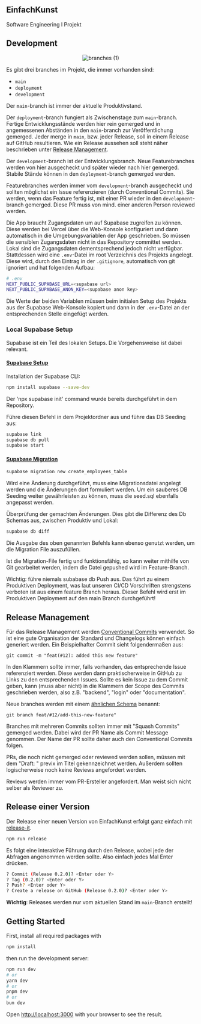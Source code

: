 ## EinfachKunst

Software Engineering I Projekt

## Development

<div align="center">
  
![branches (1)](https://github.com/user-attachments/assets/4f35f75d-6c7d-474c-9061-97d7ef913fa9)
  
</div>

Es gibt drei branches im Projekt, die immer vorhanden sind:
- `main`
- `deployment`
- `development`

Der `main`-branch ist immer der aktuelle Produktivstand.

Der `deployment`-branch fungiert als Zwischenstage zum `main`-branch. Fertige Entwicklungsstände werden hier rein gemerged und in angemessenen Abständen in den `main`-branch zur Veröffentlichung gemerged. Jeder merge in `main`, bzw. jeder Release, soll in einem Release auf GitHub resultieren. Wie ein Release aussehen soll steht näher beschrieben unter [Release Management](##-release-management).

Der `development`-branch ist der Entwicklungsbranch. Neue Featurebranches werden von hier ausgecheckt und später wieder nach hier gemerged. Stabile Stände können in den `deployment`-branch gemerged werden.

Featurebranches werden immer vom `development`-branch ausgecheckt und sollten möglichst ein Issue referenzieren (durch Conventional Commits). Sie werden, wenn das Feature fertig ist, mit einer PR wieder in den `development`-branch gemerged. Diese PR muss von mind. einer anderen Person reviewed werden.

Die App braucht Zugangsdaten um auf Supabase zugreifen zu können. Diese werden bei Vercel über die Web-Konsole konfiguriert und dann automatisch in die Umgebungsvariablen der App geschrieben. So müssen die sensiblen Zugangsdaten nicht in das Repository committet werden. Lokal sind die Zugangsdaten dementsprechend jedoch nicht verfügbar. Stattdessen wird eine `.env`-Datei im root Verzeichnis des Projekts angelegt. Diese wird, durch den Eintrag in der `.gitignore`, automatisch von git ignoriert und hat folgenden Aufbau:
```sh
# .env
NEXT_PUBLIC_SUPABASE_URL=<supabase url>
NEXT_PUBLIC_SUPABASE_ANON_KEY=<supabase anon key>
```
Die Werte der beiden Variablen müssen beim initialen Setup des Projekts aus der Supabase Web-Konsole kopiert und dann in der `.env`-Datei an der entsprechenden Stelle eingefügt werden.

### Local Supabase Setup

Supabase ist ein Teil des lokalen Setups. Die Vorgehensweise ist dabei relevant. 

#### [Supabase Setup](https://supabase.com/docs/guides/local-development)

Installation der Supabase CLI:
```bash
npm install supabase --save-dev
```

Der 'npx supabase init' command wurde bereits durchgeführt in dem Repository.

Führe diesen Befehl in dem Projektordner aus und führe das DB Seeding aus:

```bash
supabase link
supabase db pull
supabase start
```

#### [Supabase Migration](https://supabase.com/docs/guides/local-development/overview)

```bash
supabase migration new create_employees_table
```

Wird eine Änderung durchgeführt, muss eine Migrationsdatei angelegt werden und die Änderungen dort formuliert werden.
Um ein sauberes DB Seeding weiter gewährleisten zu können, muss die seed.sql ebenfalls angepasst werden.

Überprüfung der gemachten Änderungen. Dies gibt die Differenz des Db Schemas aus, zwischen Produktiv und Lokal:

```bash
supabase db diff
```

Die Ausgabe des oben genannten Befehls kann ebenso genutzt werden, um die Migration File auszufüllen.

Ist die Migration-File fertig und funktionsfähig, so kann weiter mithilfe von Git gearbeitet werden, indem die Datei gepushed wird im Feature-Branch.

Wichtig: führe niemals subabase db Push aus. Das führt zu einem Produktiven Deployment, was laut unseren CI/CD Vorschriften strengstens verboten ist aus einem feature Branch heraus. Dieser Befehl wird erst im Produktiven Deployment auf den main Branch durchgeführt!


## Release Management
Für das Release Management werden [Conventional Commits](https://www.conventionalcommits.org/en/v1.0.0/) verwendet. So ist eine gute Organisation der Standard und Changelogs können einfach generiert werden.
Ein Beispielhafter Commit sieht folgendermaßen aus:
```
git commit -m "feat(#12): added this new feature"
```
In den Klammern sollte immer, falls vorhanden, das entsprechende Issue referenziert werden. Diese werden dann praktischerweise in GitHub zu Links zu den entsprechenden Issues. Sollte es kein Issue zu dem Commit geben, kann (muss aber nicht) in die Klammern der Scope des Commits geschrieben werden, also z.B. "backend", "login" oder "documentation".

Neue branches werden mit einem [ähnlichen Schema](https://dev.to/varbsan/a-simplified-convention-for-naming-branches-and-commits-in-git-il4) benannt:
```
git branch feat/#12/add-this-new-feature"
```

Branches mit mehreren Commits sollten immer mit "Squash Commits" gemerged werden. Dabei wird der PR Name als Commit Message genommen. Der Name der PR sollte daher auch den Conventional Commits folgen.

PRs, die noch nicht gemerged oder reviewed werden sollen, müssen mit dem "Draft: " previx im Titel gekennzeichnet werden. Außerdem sollten logischerweise noch keine Reviews angefordert werden.

Reviews werden immer vom PR-Ersteller angefordert. Man weist sich nicht selber als Reviewer zu.

## Release einer Version
Der Release einer neuen Version von EinfachKunst erfolgt ganz einfach mit [release-it](https://github.com/release-it/release-it).
```bash
npm run release
```
Es folgt eine interaktive Führung durch den Release, wobei jede der Abfragen angenommen werden sollte. Also einfach jedes Mal Enter drücken.
```bash
? Commit (Release 0.2.0)? <Enter oder Y>
? Tag (0.2.0)? <Enter oder Y>
? Push? <Enter oder Y>
? Create a release on GitHub (Release 0.2.0)? <Enter oder Y>
```
**Wichtig**: Releases werden nur vom aktuellen Stand im `main`-Branch erstellt!

## Getting Started

First, install all required packages with
```bash
npm install
```
then run the development server:

```bash
npm run dev
# or
yarn dev
# or
pnpm dev
# or
bun dev
```

Open [http://localhost:3000](http://localhost:3000) with your browser to see the result.
